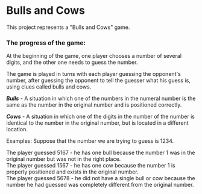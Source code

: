 # Bulls and Cows

This project represents a "Bulls and Cows" game.

### The progress of the game:

At the beginning of the game, one player chooses a number of several digits, and the other one needs to guess the number.

The game is played in turns with each player guessing the opponent's number, after guessing the opponent to tell the guesser what his guess is, using clues called bulls and cows.

***Bulls*** - A situation in which one of the numbers in the numeral number is the same as the number in the original number and is positioned correctly.

***Cows*** - A situation in which one of the digits in the number of the number is identical to the number in the original number, but is located in a different location.

Examples: Suppose that the number we are trying to guess is 1234.

The player guessed 5167 - he has one bull because the number 1 was in the original number but was not in the right place. \
The player guessed 1567 - he has one cow because the number 1 is properly positioned and exists in the original number. \
The player guessed 5678 - he did not have a single bull or cow because the number he had guessed was completely different from the original number.
